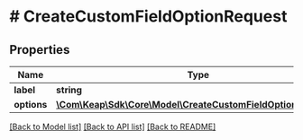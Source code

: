 # # CreateCustomFieldOptionRequest

## Properties

Name | Type | Description | Notes
------------ | ------------- | ------------- | -------------
**label** | **string** |  | [optional]
**options** | [**\Com\Keap\Sdk\Core\Model\CreateCustomFieldOptionRequest[]**](CreateCustomFieldOptionRequest.md) |  | [optional]

[[Back to Model list]](../../README.md#models) [[Back to API list]](../../README.md#endpoints) [[Back to README]](../../README.md)
